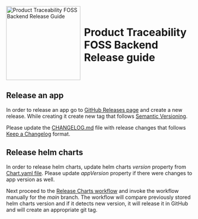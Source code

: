 <div style="display: flex; align-items: center;justify-content: center;align-content: center;">
   <img src="./trace-x-logo.svg" alt="Product Traceability FOSS Backend Release Guide" style="width:200px;"/>
   <h1 style="margin: 10px 0 0 10px">Product Traceability FOSS Backend Release guide</h1>
</div>

## Release an app

In order to release an app go to [GitHub Releases page](https://github.com/eclipse-tractusx/traceability-foss-backend/releases)
and create a new release. While creating it create new tag that follows [Semantic Versioning](https://semver.org/spec/v2.0.0.html).

Please update the [CHANGELOG.md](../CHANGELOG.md) file with release changes that follows [Keep a Changelog](https://keepachangelog.com/en/1.0.0/) format.

## Release helm charts

In order to release helm charts, update helm charts *version* property from [Chart.yaml file](../charts/traceability-foss-backend/Chart.yaml). Please update *appVersion* property if there were changes to app version as well.

Next proceed to the [Release Charts workflow](https://github.com/eclipse-tractusx/traceability-foss-backend/actions/workflows/chart-release.yaml)
and invoke the workflow manually for the *main* branch. The workflow will compare previously stored helm charts version and if it detects new version, it will release it in GitHub and will create an appropriate git tag.
